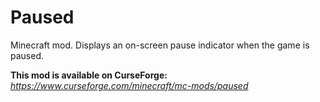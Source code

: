 # Paused
Minecraft mod. Displays an on-screen pause indicator when the game is paused.

**This mod is available on CurseForge:** *https://www.curseforge.com/minecraft/mc-mods/paused*
